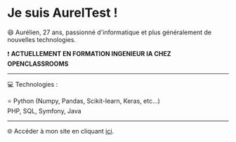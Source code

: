 # Je suis AurelTest !
😄 Aurélien, 27 ans, passionné d'informatique et plus généralement de nouvelles technologies.

❗ **ACTUELLEMENT EN FORMATION INGENIEUR IA CHEZ OPENCLASSROOMS**

------------
💻 Technologies :

⭐ Python (Numpy, Pandas, Scikit-learn, Keras, etc...)  
PHP, SQL, Symfony, Java

------------

🌐 Accéder à mon site en cliquant [ici](http://www.aureltest.fr "ici").
